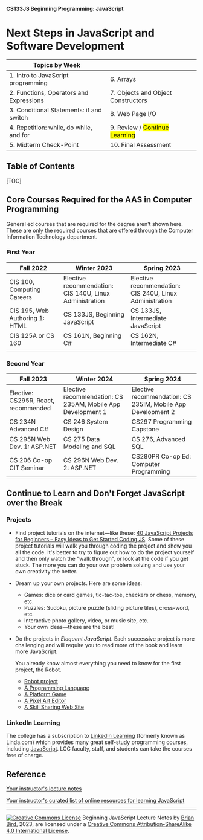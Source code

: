 **CS133JS Beginning Programming: JavaScript**

<h1>Next Steps in JavaScript and Software Development</h1>


| Topics by Week                           |                                             |
| ---------------------------------------- | ------------------------------------------- |
| 1. Intro to JavaScript programming       | 6. Arrays                                   |
| 2. Functions, Operators and Expressions  | 7. Objects and Object Constructors          |
| 3. Conditional Statements: if and switch | 8. Web Page I/O                             |
| 4. Repetition: while, do while, and for  | 9.  Review / <mark>Continue Learning</mark> |
| 5. Midterm Check-Point                   | 10. Final Assessment                        |


<h2>Table of Contents</h2>

[TOC]

## Core Courses Required for the AAS in Computer Programming

General ed courses that are required for the degree aren't shown here. These are only the required courses that are offered through the Computer Information Technology department.

### First Year

| Fall 2022                      | Winter 2023                                                  | Spring 2023                                                  |
| ------------------------------ | ------------------------------------------------------------ | ------------------------------------------------------------ |
| CIS 100, Computing Careers     | Elective recommendation: <br />CIS 140U, Linux Administration | Elective recommendation: <br />CIS 240U, Linux Administration |
| CIS 195, Web Authoring 1: HTML | CS 133JS, Beginning JavaScript                               | CS 133JS, Intermediate JavaScript                            |
| CIS 125A or CS 160             | CS 161N, Beginning C#                                        | CS 162N, Intermediate C#                                     |
|                                |                                                              |                                                              |

### Second Year

| Fall 2023                             | Winter 2024                                                 | Spring 2024                                                 |
| ------------------------------------- | ----------------------------------------------------------- | ----------------------------------------------------------- |
| Elective: CS295R, React,  recommended | Elective recommendation: CS 235AM, Mobile App Development 1 | Elective recommendation: CS 235IM, Mobile App Development 2 |
| CS 234N  Advanced C#                  | CS 246 System Design                                        | CS297 Programming Capstone                                  |
| CS 295N Web Dev. 1:  ASP.NET          | CS 275 Data Modeling and SQL                                | CS 276, Advanced SQL                                        |
| CS 206 Co-op CIT Seminar              | CS 296N Web Dev. 2: ASP.NET                                 | CS280PR Co-op Ed: Computer Programming                      |



## Continue to Learn and Don't Forget JavaScript over the Break

### Projects

- Find project tutorials on the internet&mdash;like these: [40 JavaScript Projects for Beginners – Easy Ideas to Get Started Coding JS](https://www.freecodecamp.org/news/javascript-projects-for-beginners/#how-to-create-a-color-flipper). Some of these project tutorials will walk you through coding the project and show you all the code. It's better to try to figure out how to do the project yourself and then only watch the "walk through", or look at the code if you get stuck. The more you can do your own problem solving and use your own creativity the better.

- Dream up your own projects. Here are some ideas:

  - Games: dice or card games, tic-tac-toe, checkers or chess, memory, etc.
  - Puzzles: Sudoku, picture puzzle (sliding picture tiles), cross-word, etc.
  - Interactive photo gallery, video, or music site, etc.
  - Your own ideas&mdash;these are the best!
  
- Do the projects in *Eloquent JavaScript*. Each successive project is more challenging and will require you to read more of the book and learn more JavaScript. 

  You already know almost everything you need to know for the first project, the Robot.

  - [Robot project](https://eloquentjavascript.net/07_robot.html)
  - [A Programming Language](https://eloquentjavascript.net/12_language.html)
  - [A Platform Game](https://eloquentjavascript.net/16_game.html)
  - [A Pixel Art Editor](https://eloquentjavascript.net/19_paint.html)
  - [A Skill Sharing Web Site](https://eloquentjavascript.net/21_skillsharing.html)

### LinkedIn Learning

The college has a subscription to [LinkedIn Learning](https://www.linkedin.com/learning-login/continue?account=88355058&forceAccount=false&authModeName=LaneSAML&authUUID=ZG0W38TeRvKNJgtIUiNCMA%3D%3D&redirect=https%3A%2F%2Fwww.linkedin.com%2Flearning%2F) (formerly known as Linda.com) which provides many great self-study programming courses, including [JavaScript](https://www.linkedin.com/learning/topics/javascript?u=88355058). LCC faculty, staff, and students can take the courses free of charge.



## Reference

[Your instructor's lecture notes](https://github.com/LCC-CIT/CS133JS-CourseMaterials/tree/master/LectureNotes)

[Your instructor's curated list of online resources for learning JavaScript](https://lcc-cit.github.io/CS133JS-CourseMaterials/CS133JS_References.html)



------

[![Creative Commons License](https://i.creativecommons.org/l/by-sa/4.0/88x31.png)](http://creativecommons.org/licenses/by-sa/4.0/) Beginning JavaScript Lecture Notes by [Brian Bird](https://profbird.online), <time>2023</time>, are licensed under a [Creative Commons Attribution-ShareAlike 4.0 International License](http://creativecommons.org/licenses/by-sa/4.0/). 